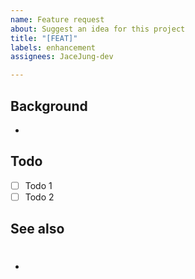 ```yaml
---
name: Feature request
about: Suggest an idea for this project
title: "[FEAT]"
labels: enhancement
assignees: JaceJung-dev

---
```


## Background
- 

## Todo
- [ ] Todo 1
- [ ] Todo 2

## See also
- #

